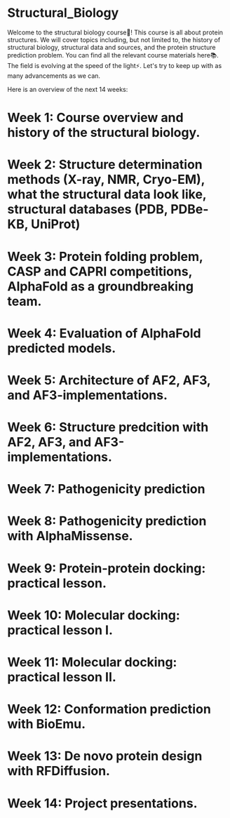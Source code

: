 # Structural_Biology
Welcome to the structural biology course🧬! This course is all about protein structures. We will cover topics including, but not limited to, the history of structural biology, structural data and sources, and the protein structure prediction problem. You can find all the relevant course materials here📚. The field is evolving at the speed of the light⚡️. Let's try to keep up with as many advancements as we can.

Here is an overview of the next 14 weeks:

# Week 1: Course overview and history of the structural biology. 
# Week 2: Structure determination methods (X-ray, NMR, Cryo-EM), what the structural data look like, structural databases (PDB, PDBe-KB, UniProt)
# Week 3: Protein folding problem, CASP and CAPRI competitions, AlphaFold as a groundbreaking team.
# Week 4: Evaluation of AlphaFold predicted models.
# Week 5: Architecture of AF2, AF3, and AF3-implementations. 
# Week 6: Structure predcition with AF2, AF3, and AF3-implementations. 
# Week 7: Pathogenicity prediction
# Week 8: Pathogenicity prediction with AlphaMissense.
# Week 9: Protein-protein docking: practical lesson.
# Week 10: Molecular docking: practical lesson I.
# Week 11: Molecular docking: practical lesson II.
# Week 12: Conformation prediction with BioEmu.
# Week 13: De novo protein design with RFDiffusion.
# Week 14: Project presentations. 

